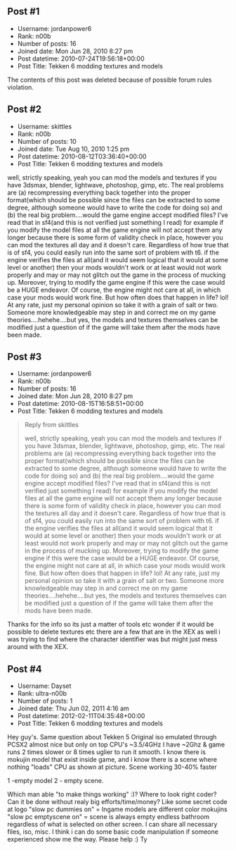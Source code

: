 ## Post #1
- Username: jordanpower6
- Rank: n00b
- Number of posts: 16
- Joined date: Mon Jun 28, 2010 8:27 pm
- Post datetime: 2010-07-24T19:56:18+00:00
- Post Title: Tekken 6 modding textures and models

The contents of this post was deleted because of possible forum rules violation.
## Post #2
- Username: skittles
- Rank: n00b
- Number of posts: 10
- Joined date: Tue Aug 10, 2010 1:25 pm
- Post datetime: 2010-08-12T03:36:40+00:00
- Post Title: Tekken 6 modding textures and models

well, strictly speaking, yeah you can mod the models and textures if you have 3dsmax, blender, lightwave, photoshop, gimp, etc. The real problems are (a) recompressing everything back together into the proper format(which should be possible since the files can be extracted to some degree, although someone would have to write the code for doing so) and (b) the real big problem....would the game engine accept modified files? I've read that in sf4(and this is not verified just something I read) for example if you modify the model files at all the game engine will not accept them any longer because there is some form of validity check in place, however you can mod the textures all day and it doesn't care. Regardless of how true that is of sf4, you could easily run into the same sort of problem with t6. if the engine verifies the files at all(and it would seem logical that it would at some level or another) then your mods wouldn't work or at least would not work properly and may or may not glitch out the game in the process of mucking up. Moreover, trying to modify the game engine if this were the case would be a HUGE endeavor. Of course, the engine might not care at all, in which case your mods would work fine. But how often does that happen in life? lol! At any rate, just my personal opinion so take it with a grain of salt or two. Someone more knowledgeable may step in and correct me on my game theories....hehehe....but yes, the models and textures themselves can be modified just a question of if the game will take them after  the mods have been made.
## Post #3
- Username: jordanpower6
- Rank: n00b
- Number of posts: 16
- Joined date: Mon Jun 28, 2010 8:27 pm
- Post datetime: 2010-08-15T16:58:51+00:00
- Post Title: Tekken 6 modding textures and models

> Reply from skittles
>
> well, strictly speaking, yeah you can mod the models and textures if you have 3dsmax, blender, lightwave, photoshop, gimp, etc. The real problems are (a) recompressing everything back together into the proper format(which should be possible since the files can be extracted to some degree, although someone would have to write the code for doing so) and (b) the real big problem....would the game engine accept modified files? I've read that in sf4(and this is not verified just something I read) for example if you modify the model files at all the game engine will not accept them any longer because there is some form of validity check in place, however you can mod the textures all day and it doesn't care. Regardless of how true that is of sf4, you could easily run into the same sort of problem with t6. if the engine verifies the files at all(and it would seem logical that it would at some level or another) then your mods wouldn't work or at least would not work properly and may or may not glitch out the game in the process of mucking up. Moreover, trying to modify the game engine if this were the case would be a HUGE endeavor. Of course, the engine might not care at all, in which case your mods would work fine. But how often does that happen in life? lol! At any rate, just my personal opinion so take it with a grain of salt or two. Someone more knowledgeable may step in and correct me on my game theories....hehehe....but yes, the models and textures themselves can be modified just a question of if the game will take them after  the mods have been made.

Thanks for the info   so its just a matter of tools etc wonder if it would be possible to delete textures etc there are a few that are in the XEX as well i was trying to find where the character identifier was but might just mess around with the XEX.
## Post #4
- Username: Dayset
- Rank: ultra-n00b
- Number of posts: 1
- Joined date: Thu Jun 02, 2011 4:16 am
- Post datetime: 2012-02-11T04:35:48+00:00
- Post Title: Tekken 6 modding textures and models

Hey guy's. Same question about Tekken 5
Original iso emulated through PCSX2 almost nice but only on top CPU's ~3.5/4GHz
I have ~2Ghz & game runs 2 times slower or 8 times uglier to run it smooth. I know there is mokujin model that exist inside game, and i know there is a scene where nothing "loads" CPU as shown at picture. Scene working 30-40% faster

 

1 -empty model 2 - empty scene.

Which man able "to make things working" :)? Where to look right coder? Can it be done without realy big efforts/time/money? Like some secret code at logo "slow pc dummies on" = Ingame models are different color mokujins "slow pc emptyscene on" = scene is always empty endless bathroom regardless of what is selected on other screen.
I can share all necessary files, iso, misc. I think i can do some basic code manipulation if someone experienced show me the way. Please help :) Ty
